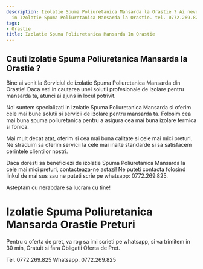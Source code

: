```yaml
---
description: Izolatie Spuma Poliuretanica Mansarda la Orastie ? Ai nevoie de un profesionist
  in Izolatie Spuma Poliuretanica Mansarda la Orastie. tel. 0772.269.825
tags:
- Orastie
title: Izolatie Spuma Poliuretanica Mansarda In Orastie
---
```



## Cauti Izolatie Spuma Poliuretanica Mansarda la Orastie ?

Bine ai venit la Serviciul de izolatie Spuma Poliuretanica Mansarda din Orastie! Daca esti in cautarea unei solutii profesionale de izolare pentru mansarda ta, atunci ai ajuns in locul potrivit. 

Noi suntem specializati in izolatie Spuma Poliuretanica Mansarda si oferim cele mai bune solutii si servicii de izolare pentru mansarda ta. Folosim cea mai buna spuma poliuretanica pentru a asigura cea mai buna izolare termica si fonica. 

Mai mult decat atat, oferim si cea mai buna calitate si cele mai mici preturi. Ne straduim sa oferim servicii la cele mai inalte standarde si sa satisfacem cerintele clientilor nostri.

Daca doresti sa beneficiezi de izolatie Spuma Poliuretanica Mansarda la cele mai mici preturi, contacteaza-ne astazi! Ne puteti contacta folosind linkul de mai sus sau ne puteti scrie pe whatsapp: 0772.269.825. 

Asteptam cu nerabdare sa lucram cu tine!

# Izolatie Spuma Poliuretanica Mansarda Orastie Preturi
Pentru o oferta de pret, va rog sa imi scrieti pe whatsapp, si va trimitem in 30 min, Gratuit si fara Obligatii Oferta de Pret.

Tel. 0772.269.825
Whatsapp. 0772.269.825